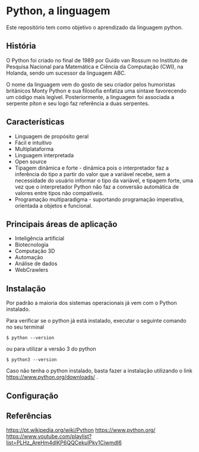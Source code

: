 # Python, a linguagem

Este repositório tem como objetivo o aprendizado da linguagem python.

## História

O Python foi criado no final de 1989 por Guido van Rossum no Instituto de Pesquisa Nacional para Matemática e Ciência da Computação (CWI), na Holanda, sendo um sucessor da linguagem ABC. 

O nome da linguagem vem do gosto de seu criador pelos humoristas britânicos Monty Python e sua filosofia enfatiza uma sintaxe favorecendo um código mais legível.
Posteriormente, a linguagem foi associada a serpente píton e seu logo faz referência a duas serpentes.

## Características

- Linguagem de propósito geral
- Fácil e intuitivo
- Multiplataforma
- Linguagem interpretada
- Open source
- Tipagem dinâmica e forte - dinâmica pois o interpretador faz a inferência do tipo a partir do valor que a variável recebe, sem a necessidade do usuário informar o tipo da variável, e tipagem forte, uma vez que o interpretador Python não faz a conversão automática de valores entre tipos não compatíveis.
- Programação multiparadigma - suportando programação imperativa, orientada a objetos e funcional.

## Principais áreas de aplicação

- Inteligência artificial
- Biotecnologia
- Computação 3D
- Automação
- Análise de dados
- WebCrawlers

## Instalação

Por padrão a maioria dos sistemas operacionais já vem com o Python instalado.

Para verificar se o python já está instalado, executar o seguinte comando no seu terminal

```shell
$ python --version
```

ou para utilizar a versão 3 do python

```shell
$ python3 --version
```

Caso não tenha o python instalado, basta fazer a instalação utilizando o link https://www.python.org/downloads/ .

## Configuração


## Referências

https://pt.wikipedia.org/wiki/Python
https://www.python.org/
https://www.youtube.com/playlist?list=PLHz_AreHm4dlKP6QQCekuIPky1CiwmdI6
